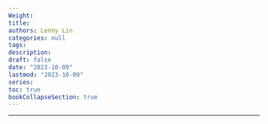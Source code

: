 ```yaml
---
Weight: 
title: 
authors: Lenny Lin
categories: null
tags: 
description: 
draft: false
date: "2023-10-09"
lastmod: "2023-10-09"
series:
toc: true
bookCollapseSection: true
---
```



<!--more-->

---



